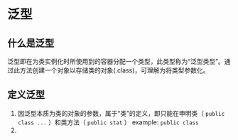 # 泛型
## 什么是泛型
泛型即在为类实例化时所使用到的容器分配一个类型，此类型称为“泛型类型”。通过此方法创建一个对象以存储类的对象(.class)，可理解为将类型参数化。

## 定义泛型
1. 因泛型本质为类的对象的参数，属于“类”的定义，即只能在申明类（ `public class ...` ）和类方法（ `public stat` ）
   example: `public class `
2.
